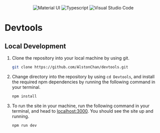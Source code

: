 <div align="center">
    <img src="https://res.cloudinary.com/practicaldev/image/fetch/s--yayk2pWn--/c_limit%2Cf_auto%2Cfl_progressive%2Cq_auto%2Cw_880/https://img.shields.io/badge/Material--UI-0081CB%3Fstyle%3Dfor-the-badge%26logo%3Dmaterial-ui%26logoColor%3Dwhite" alt="Material UI" />
    <img src="https://img.shields.io/badge/TypeScript-007ACC?style=for-the-badge&logo=typescript&logoColor=white" alt="Typescript" />
    <img src="https://img.shields.io/badge/Visual_Studio_Code-0078D4?style=for-the-badge&logo=visual%20studio%20code&logoColor=white" alt="Visual Studio Code" />
</div>

# Devtools

## Local Development

1. Clone the repository into your local machine by using git.

    ```bash
    git clone https://github.com/AlstonChan/devtools.git
    ```

2. Change directory into the repository by using `cd Devtools`, and install the required npm dependencies by running the following command in your terminal.

    ```bash
    npm install
    ```

3. To run the site in your machine, run the following command in your terminal, and head to [localhost:3000](http://localhost:3000). You should see the site up and running.

    ```bash
    npm run dev
    ```
